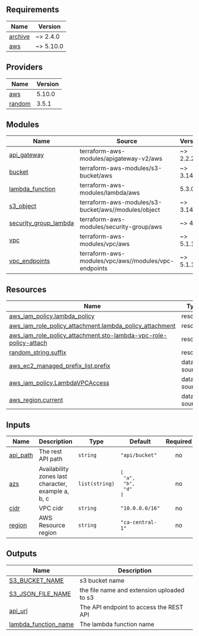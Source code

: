<!-- BEGIN_TF_DOCS -->
## Requirements

| Name | Version |
|------|---------|
| <a name="requirement_archive"></a> [archive](#requirement\_archive) | ~> 2.4.0 |
| <a name="requirement_aws"></a> [aws](#requirement\_aws) | ~> 5.10.0 |

## Providers

| Name | Version |
|------|---------|
| <a name="provider_aws"></a> [aws](#provider\_aws) | 5.10.0 |
| <a name="provider_random"></a> [random](#provider\_random) | 3.5.1 |

## Modules

| Name | Source | Version |
|------|--------|---------|
| <a name="module_api_gateway"></a> [api\_gateway](#module\_api\_gateway) | terraform-aws-modules/apigateway-v2/aws | ~> 2.2.2 |
| <a name="module_bucket"></a> [bucket](#module\_bucket) | terraform-aws-modules/s3-bucket/aws | ~> 3.14.1 |
| <a name="module_lambda_function"></a> [lambda\_function](#module\_lambda\_function) | terraform-aws-modules/lambda/aws | 5.3.0 |
| <a name="module_s3_object"></a> [s3\_object](#module\_s3\_object) | terraform-aws-modules/s3-bucket/aws//modules/object | ~> 3.14.1 |
| <a name="module_security_group_lambda"></a> [security\_group\_lambda](#module\_security\_group\_lambda) | terraform-aws-modules/security-group/aws | ~> 4.0 |
| <a name="module_vpc"></a> [vpc](#module\_vpc) | terraform-aws-modules/vpc/aws | ~> 5.1.1 |
| <a name="module_vpc_endpoints"></a> [vpc\_endpoints](#module\_vpc\_endpoints) | terraform-aws-modules/vpc/aws//modules/vpc-endpoints | ~> 5.1.1 |

## Resources

| Name | Type |
|------|------|
| [aws_iam_policy.lambda_policy](https://registry.terraform.io/providers/hashicorp/aws/latest/docs/resources/iam_policy) | resource |
| [aws_iam_role_policy_attachment.lambda_policy_attachment](https://registry.terraform.io/providers/hashicorp/aws/latest/docs/resources/iam_role_policy_attachment) | resource |
| [aws_iam_role_policy_attachment.sto-lambda-vpc-role-policy-attach](https://registry.terraform.io/providers/hashicorp/aws/latest/docs/resources/iam_role_policy_attachment) | resource |
| [random_string.suffix](https://registry.terraform.io/providers/hashicorp/random/latest/docs/resources/string) | resource |
| [aws_ec2_managed_prefix_list.prefix](https://registry.terraform.io/providers/hashicorp/aws/latest/docs/data-sources/ec2_managed_prefix_list) | data source |
| [aws_iam_policy.LambdaVPCAccess](https://registry.terraform.io/providers/hashicorp/aws/latest/docs/data-sources/iam_policy) | data source |
| [aws_region.current](https://registry.terraform.io/providers/hashicorp/aws/latest/docs/data-sources/region) | data source |

## Inputs

| Name | Description | Type | Default | Required |
|------|-------------|------|---------|:--------:|
| <a name="input_api_path"></a> [api\_path](#input\_api\_path) | The rest API path | `string` | `"api/bucket"` | no |
| <a name="input_azs"></a> [azs](#input\_azs) | Availability zones last character, example a, b, c | `list(string)` | <pre>[<br>  "a",<br>  "b",<br>  "d"<br>]</pre> | no |
| <a name="input_cidr"></a> [cidr](#input\_cidr) | VPC cidr | `string` | `"10.0.0.0/16"` | no |
| <a name="input_region"></a> [region](#input\_region) | AWS Resource region | `string` | `"ca-central-1"` | no |

## Outputs

| Name | Description |
|------|-------------|
| <a name="output_S3_BUCKET_NAME"></a> [S3\_BUCKET\_NAME](#output\_S3\_BUCKET\_NAME) | s3 bucket name |
| <a name="output_S3_JSON_FILE_NAME"></a> [S3\_JSON\_FILE\_NAME](#output\_S3\_JSON\_FILE\_NAME) | the file name and extension uploaded to s3 |
| <a name="output_api_url"></a> [api\_url](#output\_api\_url) | The API endpoint to access the REST API |
| <a name="output_lambda_function_name"></a> [lambda\_function\_name](#output\_lambda\_function\_name) | The lambda function name |
<!-- END_TF_DOCS -->